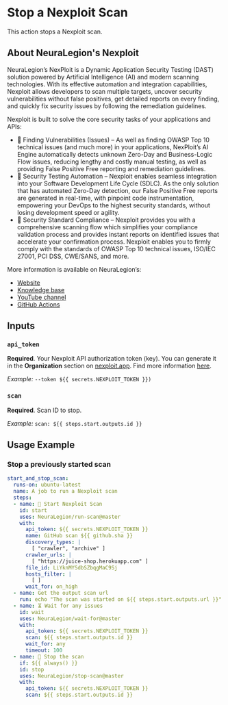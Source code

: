 # Stop a Nexploit Scan

This action stops a Nexploit scan.

## About NeuraLegion's Nexploit 

NeuraLegion’s NexPloit is a Dynamic Application Security Testing (DAST) solution powered by Artificial Intelligence (AI) and modern scanning technologies. With its effective automation and integration capabilities, Nexploit allows developers to scan multiple targets, uncover security vulnerabilities without false positives, get detailed reports on every finding,  and quickly fix security issues by following the remediation guidelines. 

Nexploit is built to solve the core security tasks of your applications and APIs:
* 👾 Finding Vulnerabilities (Issues) – As well as finding OWASP Top 10  technical issues (and much more) in your applications, NexPloit’s AI Engine automatically detects unknown Zero-Day and Business-Logic Flow issues, reducing lengthy and costly manual testing, as well as providing False Positive Free reporting and remediation guidelines. 
* 🚀 Security Testing Automation – Nexploit enables seamless integration into your Software Development Life Cycle (SDLC). As the only solution that has automated Zero-Day detection, our False Positive Free reports are generated in real-time, with pinpoint code instrumentation, empowering your DevOps to the highest security standards, without losing development speed or agility. 
* 🔐 Security Standard Compliance – Nexploit provides you with a comprehensive scanning flow which simplifies your compliance validation process and provides instant reports on identified issues that accelerate your confirmation process. Nexploit enables you to firmly comply with the standards of OWASP Top 10 technical issues, ISO/IEC 27001, PCI DSS, CWE/SANS, and more.

More information is available on NeuraLegion’s:
* [Website](https://www.neuralegion.com/)
* [Knowledge base](https://docs.neuralegion.com/docs/quickstart)
* [YouTube channel](https://www.youtube.com/channel/UCoIC0T1pmozq3eKLsUR2uUw)
* [GitHub Actions](https://github.com/marketplace?query=neuralegion+)

## Inputs

### `api_token`

**Required**. Your Nexploit API authorization token (key). You can generate it in the **Organization** section on [nexploit.app](https://nexploit.app/login). Find more information [here](https://kb.neuralegion.com/#/guide/np-web-ui/advanced-set-up/managing-org?id=managing-organization-apicli-authentication-tokens).

_Example:_ `--token ${{ secrets.NEXPLOIT_TOKEN }})`

### `scan`

**Required**. Scan ID to stop.

_Example:_ `scan: ${{ steps.start.outputs.id }}`

## Usage Example

### Stop a previously started scan

```yml
start_and_stop_scan:
  runs-on: ubuntu-latest
  name: A job to run a Nexploit scan
  steps:
  - name: 🏁 Start Nexploit Scan
    id: start
    uses: NeuraLegion/run-scan@master
    with:
      api_token: ${{ secrets.NEXPLOIT_TOKEN }}
      name: GitHub scan ${{ github.sha }}
      discovery_types: |
        [ "crawler", "archive" ]
      crawler_urls: |
        [ "https://juice-shop.herokuapp.com" ]
      file_id: LiYknMYSdbSZbqgMaC9Sj
      hosts_filter: |
        [ ]
      wait_for: on_high
  - name: Get the output scan url
    run: echo "The scan was started on ${{ steps.start.outputs.url }}"
  - name: ⏳ Wait for any issues
    id: wait
    uses: NeuraLegion/wait-for@master
    with:
      api_token: ${{ secrets.NEXPLOIT_TOKEN }}
      scan: ${{ steps.start.outputs.id }}
      wait_for: any
      timeout: 100
  - name: 🛑 Stop the scan
    if: ${{ always() }}
    id: stop
    uses: NeuraLegion/stop-scan@master
    with:
      api_token: ${{ secrets.NEXPLOIT_TOKEN }}
      scan: ${{ steps.start.outputs.id }}
```
